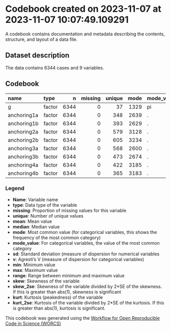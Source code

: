 Codebook created on 2023-11-07 at 2023-11-07 10:07:49.109291
================

A codebook contains documentation and metadata describing the contents,
structure, and layout of a data file.

## Dataset description

The data contains 6344 cases and 9 variables.

## Codebook

| name        | type   |    n | missing | unique | mode | mode_value |    v |
|:------------|:-------|-----:|--------:|-------:|-----:|:-----------|-----:|
| g           | factor | 6344 |       0 |     37 | 1329 | pi         | 0.92 |
| anchoring1a | factor | 6344 |       0 |    348 | 2639 | .          | 0.79 |
| anchoring1b | factor | 6344 |       0 |    393 | 2629 | .          | 0.79 |
| anchoring2a | factor | 6344 |       0 |    579 | 3128 | .          | 0.75 |
| anchoring2b | factor | 6344 |       0 |    605 | 3234 | .          | 0.73 |
| anchoring3a | factor | 6344 |       0 |    568 | 2600 | .          | 0.80 |
| anchoring3b | factor | 6344 |       0 |    473 | 2674 | .          | 0.79 |
| anchoring4a | factor | 6344 |       0 |    422 | 3185 | .          | 0.74 |
| anchoring4b | factor | 6344 |       0 |    365 | 3183 | .          | 0.74 |

### Legend

- **Name**: Variable name
- **type**: Data type of the variable
- **missing**: Proportion of missing values for this variable
- **unique**: Number of unique values
- **mean**: Mean value
- **median**: Median value
- **mode**: Most common value (for categorical variables, this shows the
  frequency of the most common category)
- **mode_value**: For categorical variables, the value of the most
  common category
- **sd**: Standard deviation (measure of dispersion for numerical
  variables
- **v**: Agresti’s V (measure of dispersion for categorical variables)
- **min**: Minimum value
- **max**: Maximum value
- **range**: Range between minimum and maximum value
- **skew**: Skewness of the variable
- **skew_2se**: Skewness of the variable divided by 2\*SE of the
  skewness. If this is greater than abs(1), skewness is significant
- **kurt**: Kurtosis (peakedness) of the variable
- **kurt_2se**: Kurtosis of the variable divided by 2\*SE of the
  kurtosis. If this is greater than abs(1), kurtosis is significant.

This codebook was generated using the [Workflow for Open Reproducible
Code in Science (WORCS)](https://osf.io/zcvbs/)
